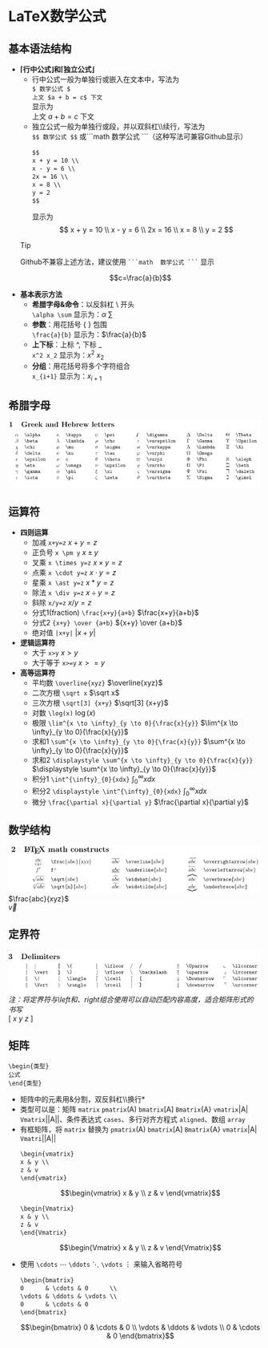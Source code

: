 # LaTeX数学公式
## **基本语法结构**
* **$\lceil$行中公式$\rfloor$和$\lceil$独立公式$\rfloor$**<br>
  - 行中公式一般为单独行或嵌入在文本中，写法为<br>
    `$ 数学公式 $`  
    `上文 $a + b = c$ 下文`<br>
    显示为  
    上文 $a + b = c$ 下文
  - 独立公式一般为单独行或段，并以双斜杠\\\续行，写法为<br>
    `$$ 数学公式 $$`
    或\```math  数学公式 ```（这种写法可兼容Github显示）
    ```
    $$
    x + y = 10 \\
    x - y = 6 \\
    2x = 16 \\
    x = 8 \\
    y = 2
    $$
    ```
    显示为
    $$
    x + y = 10 \\
    x - y = 6 \\
    2x = 16 \\
    x = 8 \\
    y = 2
    $$
  > [!TIP]
  > Github不兼容上述方法，建议使用 ` ```math  数学公式 ``` ` 显示
  > ```math
  > c=\frac{a}{b}
  > ```
* **基本表示方法**
  - **希腊字母&命令**：以反斜杠 \ 开头<br>
    ` \alpha \sum `  显示为：$\alpha$ $\sum$
  - **参数**：用花括号 { } 包围<br>
    `\frac{a}{b}`  显示为：$\frac{a}{b}$
  - **上下标**：上标 ^, 下标 _<br>
    `x^2 x_2`  显示为：$x^2$  $x_2$
  - **分组**：用花括号将多个字符组合<br>
    `x_{i+1}`  显示为：$x_{i+1}$
## **希腊字母**
![希腊字母](pic/markdown/greek_letters.png)

## **运算符**
* **四则运算**
  - 加减 `x+y=z`  $x+y=z$
  - 正负号 `x \pm y`  $x \pm y$
  - 叉乘 `x \times y=z`  $x \times y=z$
  - 点乘 `x \cdot y=z`  $x \cdot y=z$
  - 星乘 `x \ast y=z`  $x \ast y=z$
  - 除法 `x \div y=z`  $x \div y=z$
  - 斜除 `x/y=z`  $x/y=z$
  - 分式1(fraction) `\frac{x+y}{a+b}`  $\frac{x+y}{a+b}$
  - 分式2 `{x+y} \over {a+b}`  ${x+y} \over {a+b}$
  - 绝对值 `|x+y|`  $|x+y|$
* **逻辑运算符**
  - 大于  `x>y` $x>y$
  - 大于等于  `x>=y` $x>=y$
* **高等运算符**
  - 平均数  `\overline{xyz}` $\overline{xyz}$
  - 二次方根  `\sqrt x` $\sqrt x$
  - 三次方根  `\sqrt[3] {x+y}` $\sqrt[3] {x+y}$
  - 对数 `\log(x)` $\log(x)$
  - 极限 `\lim^{x \to \infty}_{y \to 0}{\frac{x}{y}}` $\lim^{x \to \infty}_{y \to 0}{\frac{x}{y}}$
  - 求和1 `\sum^{x \to \infty}_{y \to 0}{\frac{x}{y}}` $\sum^{x \to \infty}_{y \to 0}{\frac{x}{y}}$
  - 求和2 `\displaystyle \sum^{x \to \infty}_{y \to 0}{\frac{x}{y}}` $\displaystyle \sum^{x \to \infty}_{y \to 0}{\frac{x}{y}}$
  - 积分1 `\int^{\infty}_{0}{xdx}` $\int^{\infty}_{0}{xdx}$
  - 积分2 `\displaystyle \int^{\infty}_{0}{xdx}` $\displaystyle \int^{\infty}_{0}{xdx}$
  - 微分 `\frac{\partial x}{\partial y}` $\frac{\partial x}{\partial y}$

## **数学结构**
![数学结构](pic/markdown/math_constructs.png)
$\frac{abc}{xyz}$  
$\overrightarrow{v}$
## **定界符**
![定界符](pic/markdown/delimiters.png)
*注：将定界符与\left和、right组合使用可以自动匹配内容高度，适合矩阵形式的书写*<br>
$[$ $x$ $y$ $z$ $]$
## **矩阵**  
  ```
  \begin{类型}
  公式
  \end{类型}
  ```
* 矩阵中的元素用&分割，双反斜杠\\\换行*<br>
* 类型可以是：矩阵 `matrix` `pmatrix`(A) `bmatrix`[A] `Bmatrix`{A} `vmatrix`|A| `Vmatrix`||A||、条件表达式 `cases`、多行对齐方程式 `aligned`、数组 `array`
* 有框矩阵，将 `matrix` 替换为 `pmatrix`(A) `bmatrix`[A] `Bmatrix`{A} `vmatrix`|A| `Vmatri`||A||
  ```
  \begin{vmatrix}
  x & y \\
  z & v
  \end{vmatrix}
  ```
  ``` math
  \begin{vmatrix}
  x & y \\
  z & v
  \end{vmatrix}
  ```
    ```
  \begin{Vmatrix}
  x & y \\
  z & v
  \end{Vmatrix}
  ```
  ``` math
  \begin{Vmatrix}
  x & y \\
  z & v
  \end{Vmatrix}
  ```
* 使用 `\cdots` ⋯ `\ddots` ⋱ `\vdots` ⋮ 来输入省略符号
  ```
  \begin{bmatrix}
  0      & \cdots & 0      \\
  \vdots & \ddots & \vdots \\
  0      & \cdots & 0
  \end{bmatrix}
  ```
  ```math
  \begin{bmatrix}
  0      & \cdots & 0      \\
  \vdots & \ddots & \vdots \\
  0      & \cdots & 0
  \end{bmatrix}
  ```



